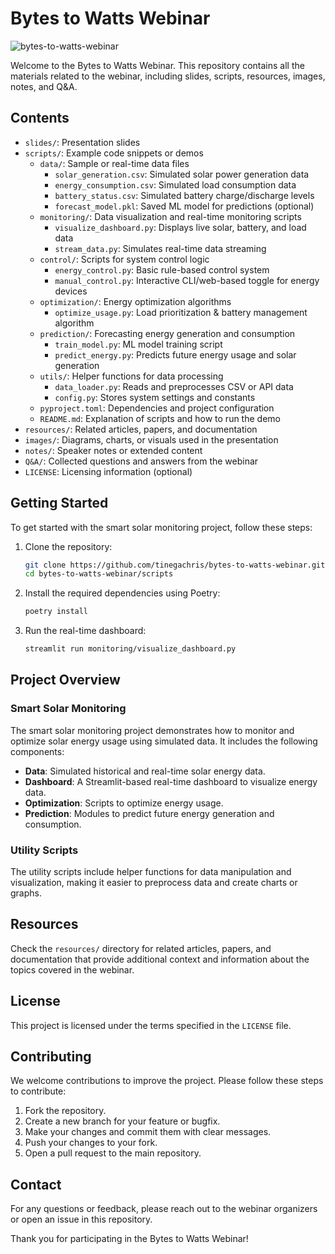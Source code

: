 # Bytes to Watts Webinar

![bytes-to-watts-webinar](https://github.com/user-attachments/assets/b08f805e-50bb-4779-bf0d-a30a470c6abf)

Welcome to the Bytes to Watts Webinar. This repository contains all the materials related to the webinar, including slides, scripts, resources, images, notes, and Q&A.

## Contents

- `slides/`: Presentation slides
- `scripts/`: Example code snippets or demos
  - `data/`: Sample or real-time data files
    - `solar_generation.csv`: Simulated solar power generation data
    - `energy_consumption.csv`: Simulated load consumption data
    - `battery_status.csv`: Simulated battery charge/discharge levels
    - `forecast_model.pkl`: Saved ML model for predictions (optional)
  - `monitoring/`: Data visualization and real-time monitoring scripts
    - `visualize_dashboard.py`: Displays live solar, battery, and load data
    - `stream_data.py`: Simulates real-time data streaming
  - `control/`: Scripts for system control logic
    - `energy_control.py`: Basic rule-based control system
    - `manual_control.py`: Interactive CLI/web-based toggle for energy devices
  - `optimization/`: Energy optimization algorithms
    - `optimize_usage.py`: Load prioritization & battery management algorithm
  - `prediction/`: Forecasting energy generation and consumption
    - `train_model.py`: ML model training script
    - `predict_energy.py`: Predicts future energy usage and solar generation
  - `utils/`: Helper functions for data processing
    - `data_loader.py`: Reads and preprocesses CSV or API data
    - `config.py`: Stores system settings and constants
  - `pyproject.toml`: Dependencies and project configuration
  - `README.md`: Explanation of scripts and how to run the demo
- `resources/`: Related articles, papers, and documentation
- `images/`: Diagrams, charts, or visuals used in the presentation
- `notes/`: Speaker notes or extended content
- `Q&A/`: Collected questions and answers from the webinar
- `LICENSE`: Licensing information (optional)

## Getting Started

To get started with the smart solar monitoring project, follow these steps:

1. Clone the repository:

    ```sh
    git clone https://github.com/tinegachris/bytes-to-watts-webinar.git
    cd bytes-to-watts-webinar/scripts
    ```

2. Install the required dependencies using Poetry:

    ```sh
    poetry install
    ```

3. Run the real-time dashboard:

    ```sh
    streamlit run monitoring/visualize_dashboard.py
    ```

## Project Overview

### Smart Solar Monitoring

The smart solar monitoring project demonstrates how to monitor and optimize solar energy usage using simulated data. It includes the following components:

- **Data**: Simulated historical and real-time solar energy data.
- **Dashboard**: A Streamlit-based real-time dashboard to visualize energy data.
- **Optimization**: Scripts to optimize energy usage.
- **Prediction**: Modules to predict future energy generation and consumption.

### Utility Scripts

The utility scripts include helper functions for data manipulation and visualization, making it easier to preprocess data and create charts or graphs.

## Resources

Check the `resources/` directory for related articles, papers, and documentation that provide additional context and information about the topics covered in the webinar.

## License

This project is licensed under the terms specified in the `LICENSE` file.

## Contributing

We welcome contributions to improve the project. Please follow these steps to contribute:

1. Fork the repository.
2. Create a new branch for your feature or bugfix.
3. Make your changes and commit them with clear messages.
4. Push your changes to your fork.
5. Open a pull request to the main repository.

## Contact

For any questions or feedback, please reach out to the webinar organizers or open an issue in this repository.

Thank you for participating in the Bytes to Watts Webinar!
